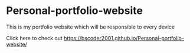 # Personal-portfolio-website
This is my portfolio website which will be responsible to every device

Click here to check out https://bscoder2001.github.io/Personal-portfolio-website/
